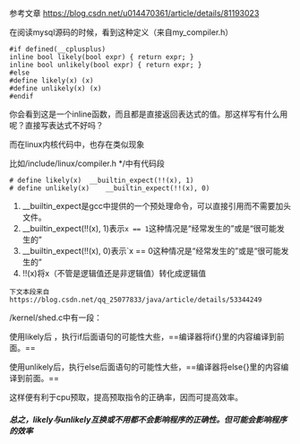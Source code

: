 参考文章 https://blog.csdn.net/u014470361/article/details/81193023

在阅读mysql源码的时候，看到这种定义（来自my_compiler.h）

```
#if defined(__cplusplus)
inline bool likely(bool expr) { return expr; }
inline bool unlikely(bool expr) { return expr; }
#else
#define likely(x) (x)
#define unlikely(x) (x)
#endif
```

你会看到这是一个inline函数，而且都是直接返回表达式的值。那这样写有什么用呢？直接写表达式不好吗？

而在linux内核代码中，也存在类似现象

比如/include/linux/compiler.h */中有代码段

```
# define likely(x)  __builtin_expect(!!(x), 1)
# define unlikely(x)    __builtin_expect(!!(x), 0)
```

1. __builtin_expect是gcc中提供的一个预处理命令，可以直接引用而不需要加头文件。
2. __builtin_expect(!!(x), 1)表示`x == 1`这种情况是“经常发生的”或是“很可能发生的”
3. __builtin_expect(!!(x), 0)表示`x == 0这种情况是“经常发生的”或是“很可能发生的”
4. !!(x)将x（不管是逻辑值还是非逻辑值）转化成逻辑值



```
下文本段来自https://blog.csdn.net/qq_25077833/java/article/details/53344249
```

/kernel/shed.c中有一段：

使用likely后 ，执行if后面语句的可能性大些，==编译器将if{}里的内容编译到前面。==

使用unlikely后，执行else后面语句的可能性大些，==编译器将else{}里的内容编译到前面。==

这样便有利于cpu预取，提高预取指令的正确率，因而可提高效率。




#### *总之，likely与unlikely互换或不用都不会影响程序的正确性。但可能会影响程序的效率*
